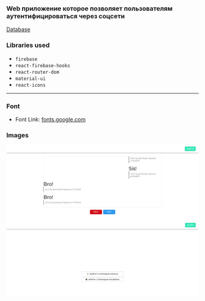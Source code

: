 ### Web приложение которое позволяет пользователям аутентифицироваться через соцсети

[Database](https://firebase.google.com/?gclid=CjwKCAjwzt6LBhBeEiwAbPGOgfiWv3zHQHLefmYRawBZ9pyT-R0Z1Nh1T3Z6JxB727DgxGbvn5yjexoC30AQAvD_BwE&gclsrc=aw.ds)

### Libraries used

- `firebase`
- `react-firebase-hooks`
- `react-router-dom`
- `material-ui`
- `react-icons`

---

### Font

- Font Link: [fonts.google.com](https://fonts.google.com/specimen/Montserrat?query=m)

### Images

![screen](screen1.png)
![screen](screen2.png)
